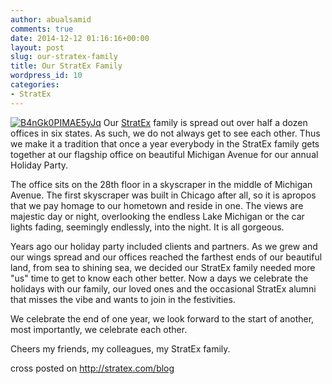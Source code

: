 ```yaml
---
author: abualsamid
comments: true
date: 2014-12-12 01:16:16+00:00
layout: post
slug: our-stratex-family
title: Our StratEx Family
wordpress_id: 10
categories:
- StratEx
---
```


[![B4nGk0PIMAE5yJq](http://blog.abualsamid.com/wp-content/uploads/2014/12/B4nGk0PIMAE5yJq-300x225.jpg)](http://blog.abualsamid.com/wp-content/uploads/2014/12/B4nGk0PIMAE5yJq.jpg) Our [StratEx](http://stratex.com) family is spread out over half a dozen offices in six states. As such, we do not always get to see each other. Thus we make it a tradition that once a year everybody in the StratEx family gets together at our flagship office on beautiful Michigan Avenue for our annual Holiday Party.

The office sits on the 28th floor in a skyscraper in the middle of Michigan Avenue. The first skyscraper was built in Chicago after all, so it is apropos that we pay homage to our hometown and reside in one. The views are majestic day or night, overlooking the endless Lake Michigan or the car lights fading, seemingly endlessly, into the night. It is all gorgeous.

Years ago our holiday party included clients and partners. As we grew and our wings spread and our offices reached the farthest ends of our beautiful land, from sea to shining sea, we decided our StratEx family needed more "us" time to get to know each other better. Now a days we celebrate the holidays with our family, our loved ones and the occasional StratEx alumni that misses the vibe and wants to join in the festivities.

We celebrate the end of one year, we look forward to the start of another, most importantly, we celebrate each other.

Cheers my friends, my colleagues, my StratEx family.

cross posted on http://stratex.com/blog
